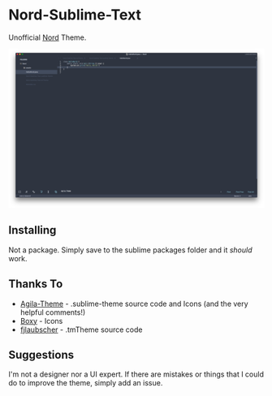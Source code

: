 # Nord-Sublime-Text

Unofficial [Nord](https://github.com/arcticicestudio/nord) Theme.

![Example](assets/Nord-Screenshot.png)

## Installing

Not a package. Simply save to the sublime packages folder and it *should* work. 

## Thanks To

- [Agila-Theme](https://github.com/arvi/Agila-Theme) - .sublime-theme source code and Icons (and the very helpful comments!)
- [Boxy](https://github.com/ihodev/sublime-boxy) - Icons
- [fjlaubscher](https://github.com/fjlaubscher/nord-sublime-text) - .tmTheme source code

## Suggestions

I'm not a designer nor a UI expert. If there are mistakes or things that I could do to improve the theme, simply add an issue. 
